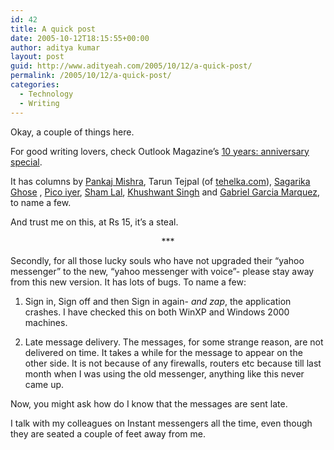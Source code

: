 ```yaml
---
id: 42
title: A quick post
date: 2005-10-12T18:15:55+00:00
author: aditya kumar
layout: post
guid: http://www.adityeah.com/2005/10/12/a-quick-post/
permalink: /2005/10/12/a-quick-post/
categories:
  - Technology
  - Writing
---
```

Okay, a couple of things here.

For good writing lovers, check Outlook Magazine&#8217;s [10 years: anniversary special](http://outlookindia.com/archivecontents.asp?fnt=20051017).  
  
It has columns by [Pankaj Mishra](http://www.nybooks.com/authors/196), Tarun Tejpal (of [tehelka.com](http://tehelka.com/)), [Sagarika Ghose](http://www.sawnet.org/books/authors.php?Ghose+Sagarika) , [Pico iyer](http://www.rolfpotts.com/writers/iyer.html), [Sham Lal](http://www.tribuneindia.com/2002/20020303/spectrum/book1.htm), [Khushwant Singh](http://www.loc.gov/acq/ovop/delhi/salrp/khushwantsingh.html) and [Gabriel Garcia Marquez](http://almaz.com/nobel/literature/1982a.html), to name a few.  
  
And trust me on this, at Rs 15, it&#8217;s a steal.  


<div align="center">
  ***
</div>

Secondly, for all those lucky souls who have not upgraded their &#8220;yahoo messenger&#8221; to the new, &#8220;yahoo messenger with voice&#8221;- please stay away from this new version. It has lots of bugs. To name a few:

1. Sign in, Sign off and then Sign in again- _and zap_, the application crashes. I have checked this on both WinXP and Windows 2000 machines. 

2. Late message delivery. The messages, for some strange reason, are not delivered on time. It takes a while for the message to appear on the other side. It is not because of any firewalls, routers etc because till last month when I was using the old messenger, anything like this never came up. 

Now, you might ask how do I know that the messages are sent late.

I talk with my colleagues on Instant messengers all the time, even though they are seated a couple of feet away from me.